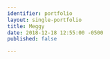```yaml
---
identifier: portfolio
layout: single-portfolio
title: Meggy
date: 2018-12-18 12:55:00 -0500
published: false

---
```

